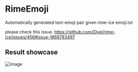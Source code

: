 # RimeEmoji
Automatically generated text-emoji pair given rime-ice emoji.txt

please check this issue.
https://github.com/iDvel/rime-ice/issues/456#issue-1868783497

## Result showcase
![image](https://github.com/xuestrange/RimeEmoji/assets/59390321/547f36ec-9012-4700-8251-31ee586d43bb)

